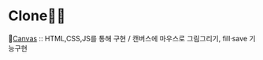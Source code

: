 # Clone🐱‍💻

💨[Canvas](https://mingnana.github.io/Clone/clone/canvas/index.html) :: HTML,CSS,JS를 통해 구현 / 캔버스에 마우스로 그림그리기, fill·save 기능구현
